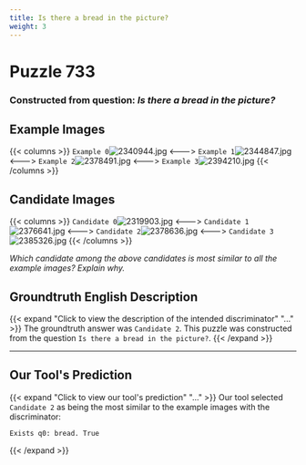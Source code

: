 ```yaml
---
title: Is there a bread in the picture?
weight: 3
---
```


# Puzzle 733
### Constructed from question: _Is there a bread in the picture?_


## Example Images
{{< columns >}}
`Example 0`![2340944.jpg](/gqa_images/2340944.jpg)
<--->
`Example 1`![2344847.jpg](/gqa_images/2344847.jpg)
<--->
`Example 2`![2378491.jpg](/gqa_images/2378491.jpg)
<--->
`Example 3`![2394210.jpg](/gqa_images/2394210.jpg)
{{< /columns >}}

## Candidate Images
{{< columns >}}
`Candidate 0`![2319903.jpg](/gqa_images/2319903.jpg)
<--->
`Candidate 1`![2376641.jpg](/gqa_images/2376641.jpg)
<--->
`Candidate 2`![2378636.jpg](/gqa_images/2378636.jpg)
<--->
`Candidate 3`![2385326.jpg](/gqa_images/2385326.jpg)
{{< /columns >}}

*Which candidate among the above candidates is most similar to all the example images? Explain why.*

## Groundtruth English Description

{{< expand "Click to view the description of the intended discriminator" "..." >}}
The groundtruth answer was `Candidate 2`. This puzzle was constructed from the question `Is there a bread in the picture?`.
{{< /expand >}}

---

## Our Tool's Prediction

{{< expand "Click to view our tool's prediction" "..." >}}
Our tool selected `Candidate 2` as being the most similar to the example images with the discriminator:
```plaintext
Exists q0: bread. True
```
{{< /expand >}}
